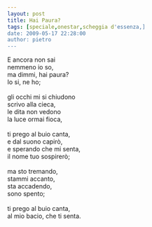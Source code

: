 ```yaml
---
layout: post
title: Hai Paura?
tags: [speciale,onestar,scheggia d'essenza,]
date: 2009-05-17 22:28:00
author: pietro
---
```

E ancora non sai<br/>nemmeno io so,<br/>ma dimmi, hai paura?<br/>Io si, ne ho;<br/><br/>gli occhi mi si chiudono<br/>scrivo alla cieca,<br/>le dita non vedono<br/>la luce ormai fioca,<br/><br/>ti prego al buio canta,<br/>e dal suono capirò,<br/>e sperando che mi senta,<br/>il nome tuo sospirerò;<br/><br/>ma sto tremando,<br/>stammi accanto,<br/>sta accadendo,<br/>sono spento;<br/><br/>ti prego al buio canta,<br/>al mio bacio, che ti senta.
